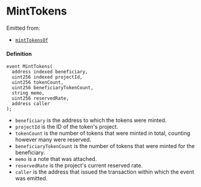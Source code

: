 # MintTokens

Emitted from:

* [`mintTokensOf`](/dev/deprecated/v3/or-controllers/jbcontroller/write/minttokensof.md)

#### Definition

```
event MintTokens(
  address indexed beneficiary,
  uint256 indexed projectId,
  uint256 tokenCount,
  uint256 beneficiaryTokenCount,
  string memo,
  uint256 reservedRate,
  address caller
);
```

* `beneficiary` is the address to which the tokens were minted.
* `projectId` is the ID of the token's project.
* `tokenCount` is the number of tokens that were minted in total, counting however many were reserved.
* `beneficiaryTokenCount` is the number of tokens that were minted for the beneficiary.
* `memo` is a note that was attached.
* `reservedRate` is the project's current reserved rate.
* `caller` is the address that issued the transaction within which the event was emitted.
